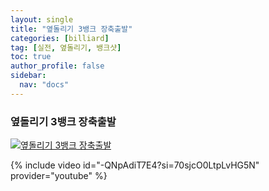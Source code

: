 ```yaml
---
layout: single
title: "옆돌리기 3뱅크 장축출발"
categories: [billiard]
tag: [실전, 옆돌리기, 뱅크샷]
toc: true
author_profile: false
sidebar:
  nav: "docs"
---
```


### 옆돌리기 3뱅크 장축출발

[![옆돌리기 3뱅크 장축출발](/images/%EC%98%86%EB%8F%8C%EB%A6%AC%EA%B8%B0%203%EB%B1%85%ED%81%AC%20%EC%9E%A5%EC%B6%95%20%EC%B6%9C%EB%B0%9C.png)](https://1drv.ms/p/s!AuJKpwyYpUY9_nkfqbHaTac1jgJj?e=qSa3Kc)

{% include video id="-QNpAdiT7E4?si=70sjcO0LtpLvHG5N" provider="youtube" %}
